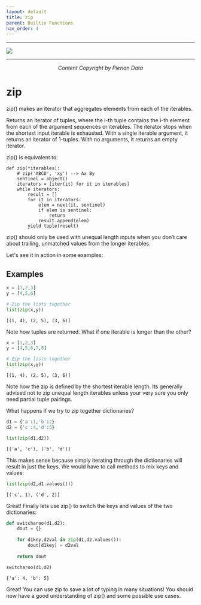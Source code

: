 ```yaml
---
layout: default
title: zip
parent: Builtin Functions
nav_order: 4
---
```

___

<a href='https://www.udemy.com/user/joseportilla/'><img src='../Pierian_Data_Logo.png'/></a>
___
<center><em>Content Copyright by Pierian Data</em></center>

# zip

zip() makes an iterator that aggregates elements from each of the iterables.

Returns an iterator of tuples, where the i-th tuple contains the i-th element from each of the argument sequences or iterables. The iterator stops when the shortest input iterable is exhausted. With a single iterable argument, it returns an iterator of 1-tuples. With no arguments, it returns an empty iterator. 

zip() is equivalent to:

    def zip(*iterables):
        # zip('ABCD', 'xy') --> Ax By
        sentinel = object()
        iterators = [iter(it) for it in iterables]
        while iterators:
            result = []
            for it in iterators:
                elem = next(it, sentinel)
                if elem is sentinel:
                    return
                result.append(elem)
            yield tuple(result)
        

zip() should only be used with unequal length inputs when you don’t care about trailing, unmatched values from the longer iterables. 

Let's see it in action in some examples:

## Examples


```python
x = [1,2,3]
y = [4,5,6]

# Zip the lists together
list(zip(x,y))
```




    [(1, 4), (2, 5), (3, 6)]



Note how tuples are returned. What if one iterable is longer than the other?


```python
x = [1,2,3]
y = [4,5,6,7,8]

# Zip the lists together
list(zip(x,y))
```




    [(1, 4), (2, 5), (3, 6)]



Note how the zip is defined by the shortest iterable length. Its generally advised not to zip unequal length iterables unless your very sure you only need partial tuple pairings.

What happens if we try to zip together dictionaries?


```python
d1 = {'a':1,'b':2}
d2 = {'c':4,'d':5}

list(zip(d1,d2))
```




    [('a', 'c'), ('b', 'd')]



This makes sense because simply iterating through the dictionaries will result in just the keys. We would have to call methods to mix keys and values:


```python
list(zip(d2,d1.values()))
```




    [('c', 1), ('d', 2)]



Great! Finally lets use zip() to switch the keys and values of the two dictionaries:


```python
def switcharoo(d1,d2):
    dout = {}
    
    for d1key,d2val in zip(d1,d2.values()):
        dout[d1key] = d2val
    
    return dout
```


```python
switcharoo(d1,d2)
```




    {'a': 4, 'b': 5}



Great! You can use zip to save a lot of typing in many situations! You should now have a good understanding of zip() and some possible use cases.
